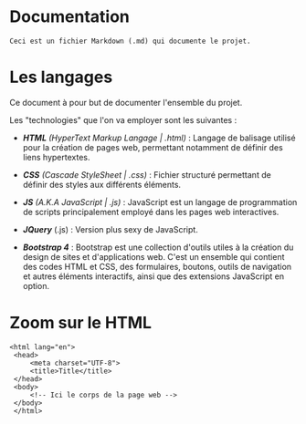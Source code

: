 # Documentation

`Ceci est un fichier Markdown (.md) qui documente le projet.` 

# Les langages

Ce document à pour but de documenter l'ensemble du projet.

Les "technologies" que l'on va employer sont les suivantes :

* ***HTML*** *(HyperText Markup Langage | .html)* : Langage de balisage utilisé pour la création de pages web, permettant notamment de définir des liens hypertextes.

* ***CSS*** *(Cascade StyleSheet | .css)* : Fichier structuré permettant de définir des styles aux différents éléments.

* ***JS*** *(A.K.A JavaScript | .js)* : JavaScript est un langage de programmation de scripts principalement employé dans les pages web interactives.

* ***JQuery*** (.js) : Version plus sexy de JavaScript.

* ***Bootstrap 4*** : Bootstrap est une collection d'outils utiles à la création du design de sites et d'applications web. C'est un ensemble qui contient des codes HTML et CSS, des formulaires, boutons, outils de navigation et autres éléments interactifs, ainsi que des extensions JavaScript en option.


# Zoom sur le HTML



```
<html lang="en">
 <head>
     <meta charset="UTF-8">
     <title>Title</title>
 </head>
 <body>
     <!-- Ici le corps de la page web -->
 </body>
 </html>
```









